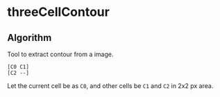 # threeCellContour
## Algorithm
Tool to extract contour from a image.

    [C0 C1]
    [C2 --]
Let the current cell be as `C0`, and other cells be `C1` and `C2` in 2x2 px area.
